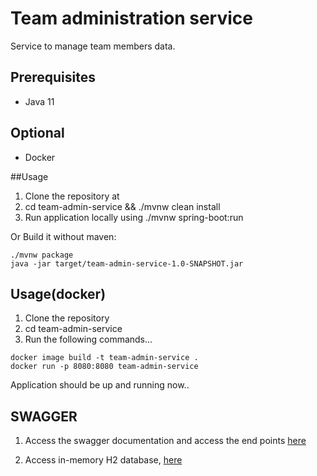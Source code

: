 # Team administration service

Service to manage team members data.

## Prerequisites

* Java 11

## Optional
* Docker

##Usage
1) Clone the repository at 
2) cd team-admin-service && ./mvnw clean install
3) Run application locally using ./mvnw spring-boot:run

Or Build it without maven: 
``` shell
./mvnw package
java -jar target/team-admin-service-1.0-SNAPSHOT.jar
```

## Usage(docker)
1) Clone the repository
2) cd team-admin-service
3) Run the following commands...
 ```
 docker image build -t team-admin-service .
 docker run -p 8080:8080 team-admin-service
 ```
 
 
 
Application should be up and running now.. 

## SWAGGER
1) Access the swagger documentation and access the end points [here](http://localhost:8091/swagger-ui.html) 

2) Access in-memory H2 database, [here](http://localhost:8091/h2) 


